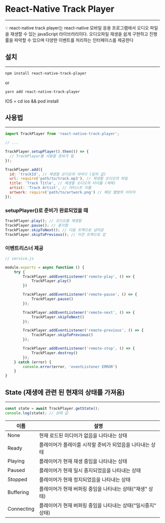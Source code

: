 # React-Native Track Player
---
<aside>
💡 react-native track player는 react-native 모바일 응용 프로그램에서 오디오 파일을 재생할 수 있는 javaScript 라이브러리이다. 오디오파일 재생을 쉽게 구현하고 진행률을 파악할 수 있으며 다양한 이벤트를 처리하는 인터페이스를 제공한다

</aside>

## 설치
---
```bash
npm install react-native-track-player
```

or

```bash
yarn add react-native-track-player
```

IOS = cd ios && pod install

## 사용법

---

```jsx
import TrackPlayer from 'react-native-track-player';

// ...

TrackPlayer.setupPlayer().then(() => {
  // TrackPlayer를 사용할 준비가 됨
});

TrackPlayer.add({
  id: 'trackId', // 재생할 오디오의 아이디 (임의 값)
  url: require('path/to/track.mp3'), // 재생할 오디오의 파일
  title: 'Track Title', // 재생할 오디오의 타이틀 (제목)
  artist: 'Track Artist', // 아티스트 이름
  artwork: require('path/to/artwork.png') // 해당 앨범의 이미지
});

```

### setupPlayer()로 준비가 완료되었을 때

```jsx
TrackPlayer.play(); // 오디오를 재생함
TrackPlayer.pause(); // 중지함
TrackPlayer.skipToNext(); // 다음 트랙으로 넘어감
TrackPlayer.skipToPrevious(); // 이전 트랙으로 감

```

### 이벤트리스너 제공

```jsx
// service.js

module.exports = async function () {
    try {
        TrackPlayer.addEventListener('remote-play', () => {
            TrackPlayer.play()
        })

        TrackPlayer.addEventListener('remote-pause', () => {
            TrackPlayer.pause()
        });

        TrackPlayer.addEventListener('remote-next', () => {
            TrackPlayer.skipToNext()
        });

        TrackPlayer.addEventListener('remote-previous', () => {
            TrackPlayer.skipToPrevious()
        });

        TrackPlayer.addEventListener('remote-stop', () => {
            TrackPlayer.destroy()
        });
    } catch (error) {
        console.error(error, 'eventListener ERROR')
    }
}
```

## State (재생에 관련 된 현재의 상태를 가져옴)

---

```jsx
const state = await TrackPlayer.getState();
console.log(state); // 상태 값
```

| 이름 | 설명 |
| --- | --- |
| None | 현재 로드된 미디어가 없음을 나타내는 상태 |
| Ready | 플레이어가 플레이를 시작할 준비가 되었음을 나타내는 상태 |
| Playing | 플레이어가 현재 재생 중임을 나타내는 상태 |
| Paused | 플레이어가 현재 일시 중지되었음을 나타내는 상태 |
| Stopped | 플레이어가 현재 정지되었음을 나타내는 상태 |
| Buffering | 플레이어가 현재 버퍼링 중임을 나타내는 상태("재생" 상태) |
| Connecting | 플레이어가 현재 버퍼링 중임을 나타내는 상태("일시중지" 상태) |